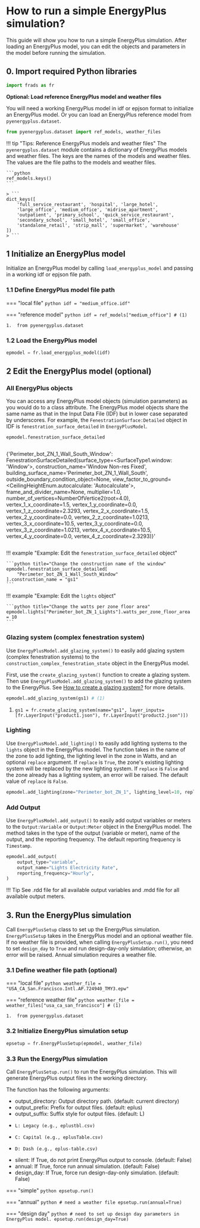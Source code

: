 # How to run a simple EnergyPlus simulation?

This guide will show you how to run a simple EnergyPlus simulation. After loading an EnergyPlus model, you can edit the objects and parameters in the model before running the simulation.


## 0. Import required Python libraries

```python
import frads as fr
```
**Optional: Load reference EnergyPlus model and weather files**

You will need a working EnergyPlus model in idf or epjson format to initialize an EnergyPlus model. Or you can load an EnergyPlus reference model from `pyenergyplus.dataset`.

```python
from pyenergyplus.dataset import ref_models, weather_files
```

!!! tip "Tips: Reference EnergyPlus models and weather files"
    The `pyenergyplus.dataset` module contains a dictionary of EnergyPlus models and weather files. The keys are the names of the models and weather files. The values are the file paths to the models and weather files.

    ```python
    ref_models.keys()
    ```

    > ```
    dict_keys([
        'full_service_restaurant', 'hospital', 'large_hotel', 
        'large_office', 'medium_office', 'midrise_apartment', 
        'outpatient', 'primary_school', 'quick_service_restaurant',
        'secondary_school', 'small_hotel', 'small_office', 
        'standalone_retail', 'strip_mall', 'supermarket', 'warehouse'
    ])
    > ```
    
## 1 Initialize an EnergyPlus model

Initialize an EnergyPlus model by calling `load_energyplus_model` and passing in a working idf or epjson file path.


### 1.1 Define EnergyPlus model file path

=== "local file"
    ``` python
    idf = "medium_office.idf"
    ```

=== "reference model"
    ``` python
    idf = ref_models["medium_office"] # (1) 
    ```

    1.  from pyenergyplus.dataset

### 1.2 Load the EnergyPlus model

```python
epmodel = fr.load_energyplus_model(idf)
```

## 2 Edit the EnergyPlus model (optional)

### All EnergyPlus objects

You can access any EnergyPlus model objects (simulation parameters) as you would do to a class attribute. The EnergyPlus model objects share the same name as that in the Input Data File (IDF) but in lower case separated by underscores. For example, the `FenestrationSurface:Detailed` object in IDF is `fenestration_surface_detailed` in `EnergyPlusModel`.

```python
epmodel.fenestration_surface_detailed
```
> ```
{'Perimeter_bot_ZN_1_Wall_South_Window': FenestrationSurfaceDetailed(surface_type=<SurfaceType1.window: 'Window'>, construction_name='Window Non-res Fixed', building_surface_name='Perimeter_bot_ZN_1_Wall_South', outside_boundary_condition_object=None, view_factor_to_ground=<CeilingHeightEnum.autocalculate: 'Autocalculate'>, frame_and_divider_name=None, multiplier=1.0, number_of_vertices=NumberOfVertice2(root=4.0), vertex_1_x_coordinate=1.5, vertex_1_y_coordinate=0.0, vertex_1_z_coordinate=2.3293, vertex_2_x_coordinate=1.5, vertex_2_y_coordinate=0.0, vertex_2_z_coordinate=1.0213, vertex_3_x_coordinate=10.5, vertex_3_y_coordinate=0.0, vertex_3_z_coordinate=1.0213, vertex_4_x_coordinate=10.5, vertex_4_y_coordinate=0.0, vertex_4_z_coordinate=2.3293)}'
>```

!!! example "Example: Edit the `fenestration_surface_detailed` object"

    ```python title="Change the construction name of the window"
    epmodel.fenestration_surface_detailed[
        "Perimeter_bot_ZN_1_Wall_South_Window"
    ].construction_name = "gs1"
    ```

!!! example "Example: Edit the `lights` object"

    ```python title="Change the watts per zone floor area"
    epmodel.lights["Perimeter_bot_ZN_1_Lights"].watts_per_zone_floor_area = 10
    ```


### Glazing system (complex fenestration system)

Use `EnergyPlusModel.add_glazing_system()` to easily add glazing system (complex fenestration systems) to the `construction_complex_fenestration_state` object in the EnergyPlus model.

First, use the `create_glazing_system()` function to create a glazing system. Then use `EnergyPlusModel.add_glazing_system()` to add the glazing system to the EnergyPlus. See [How to create a glazing system?](guide_ep2.md) for more details.

``` python
epmodel.add_glazing_system(gs1) # (1) 
```

1.  `gs1 = fr.create_glazing_system(name="gs1", layer_inputs=[fr.LayerInput("product1.json"), fr.LayerInput("product2.json")])`
    
### Lighting

Use `EnergyPlusModel.add_lighting()` to easily add lighting systems to the `lights` object in the EnergyPlus model. The function takes in the name of the zone to add lighting, the lighting level in the zone in Watts, and an optional `replace` argument. If `replace` is `True`, the zone's existing lighting system will be replaced by the new lighting system. If `replace` is `False` and the zone already has a lighting system, an error will be raised. The default value of `replace` is `False`.

```python
epmodel.add_lighting(zone="Perimeter_bot_ZN_1", lighting_level=10, replace=True)
```

### Add Output 

Use `EnergyPlusModel.add_output()` to easily add output variables or meters to the `Output:Variable` or `Output:Meter` object in the EnergyPlus model. The  method takes in the type of the output (variable or meter), name of the output, and the reporting frequency. The default reporting frequency is `Timestamp`. 

```python
epmodel.add_output(
    output_type="variable",
    output_name="Lights Electricity Rate",
    reporting_frequency="Hourly",
)
```

!!! Tip 
    See .rdd file for all available output variables and .mdd file for all available output meters.


## 3. Run the EnergyPlus simulation

Call `EnergyPlusSetup` class to set up the EnergyPlus simulation. `EnergyPlusSetup` takes in the EnergyPlus model and an optional weather file. If no weather file is provided, when calling `EnergyPlusSetup.run()`, you need to set `design_day` to `True` and run design-day-only simulation; otherwise, an error will be raised. Annual simulation requires a weather file.

### 3.1 Define weather file path (optional)

=== "local file"
    ```python
    weather_file = "USA_CA_San.Francisco.Intl.AP.724940_TMY3.epw"
    ```

=== "reference weather file"
    ```python
    weather_file = weather_files["usa_ca_san_francisco"] # (1) 
    ```

    1.  from pyenergyplus.dataset


### 3.2 Initialize EnergyPlus simulation setup
```python 
epsetup = fr.EnergyPlusSetup(epmodel, weather_file)
```

### 3.3 Run the EnergyPlus simulation
Call `EnergyPlusSetup.run()` to run the EnergyPlus simulation. This will generate EnergyPlus output files in the working directory. 

The function has the following arguments:

* output_directory: Output directory path. (default: current directory)
* output_prefix: Prefix for output files. (default: eplus)
* output_suffix: Suffix style for output files. (default: L)
*     L: Legacy (e.g., eplustbl.csv)
*     C: Capital (e.g., eplusTable.csv)
*     D: Dash (e.g., eplus-table.csv)
* silent: If True, do not print EnergyPlus output to console. (default: False)
* annual: If True, force run annual simulation. (default: False)
* design_day: If True, force run design-day-only simulation. (default: False)

=== "simple"
    ```python
    epsetup.run()
    ```

=== "annual"
    ```python
    # need a weather file
    epsetup.run(annual=True)
    ```

=== "design day"
    ```python
    # need to set up design day parameters in EnergyPlus model.
    epsetup.run(design_day=True)
    ```

 


